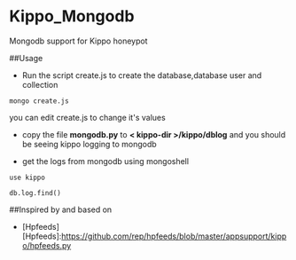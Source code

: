# Kippo_Mongodb
Mongodb support for Kippo honeypot

##Usage
* Run the script create.js to create the database,database user and collection

 `mongo create.js`


 you can edit create.js to change it's values

* copy the file **mongodb.py** to **< kippo-dir >/kippo/dblog** and you should be seeing kippo logging to mongodb

* get the logs from mongodb using mongoshell

 `use kippo`

 `db.log.find()`

##Inspired by and based on
* [Hpfeeds] 
[Hpfeeds]:https://github.com/rep/hpfeeds/blob/master/appsupport/kippo/hpfeeds.py


